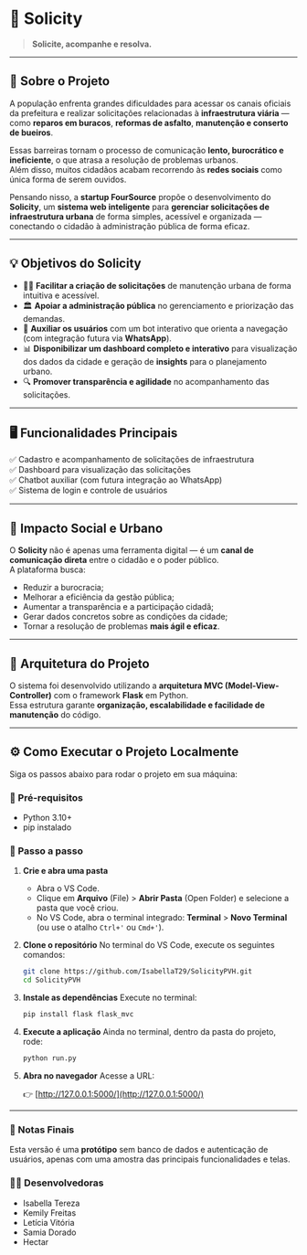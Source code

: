 # 🌆 **Solicity**

> **Solicite, acompanhe e resolva.**

---

## 🧩 **Sobre o Projeto**

A população enfrenta grandes dificuldades para acessar os canais oficiais da prefeitura e realizar solicitações relacionadas à **infraestrutura viária** — como **reparos em buracos**, **reformas de asfalto**, **manutenção e conserto de bueiros**.  

Essas barreiras tornam o processo de comunicação **lento, burocrático e ineficiente**, o que atrasa a resolução de problemas urbanos.  
Além disso, muitos cidadãos acabam recorrendo às **redes sociais** como única forma de serem ouvidos.  

Pensando nisso, a **startup FourSource** propõe o desenvolvimento do **Solicity**, um **sistema web inteligente** para **gerenciar solicitações de infraestrutura urbana** de forma simples, acessível e organizada — conectando o cidadão à administração pública de forma eficaz.  

---

## 💡 **Objetivos do Solicity**

- 🧍‍♀️ **Facilitar a criação de solicitações** de manutenção urbana de forma intuitiva e acessível.  
- 🏛️ **Apoiar a administração pública** no gerenciamento e priorização das demandas.  
- 🤖 **Auxiliar os usuários** com um bot interativo que orienta a navegação (com integração futura via **WhatsApp**).  
- 📊 **Disponibilizar um dashboard completo e interativo** para visualização dos dados da cidade e geração de **insights** para o planejamento urbano.  
- 🔍 **Promover transparência e agilidade** no acompanhamento das solicitações.  

---

## 🖥️ **Funcionalidades Principais**

✅ Cadastro e acompanhamento de solicitações de infraestrutura  
✅ Dashboard para visualização das solicitações  
✅ Chatbot auxiliar (com futura integração ao WhatsApp)  
✅ Sistema de login e controle de usuários    

---

## 🧠 **Impacto Social e Urbano**

O **Solicity** não é apenas uma ferramenta digital — é um **canal de comunicação direta** entre o cidadão e o poder público.  
A plataforma busca:  

- Reduzir a burocracia;  
- Melhorar a eficiência da gestão pública;  
- Aumentar a transparência e a participação cidadã;  
- Gerar dados concretos sobre as condições da cidade;  
- Tornar a resolução de problemas **mais ágil e eficaz**.  

---

## 🧱 **Arquitetura do Projeto**

O sistema foi desenvolvido utilizando a **arquitetura MVC (Model-View-Controller)** com o framework **Flask** em Python.  
Essa estrutura garante **organização, escalabilidade e facilidade de manutenção** do código.  

---

## ⚙️ **Como Executar o Projeto Localmente**

Siga os passos abaixo para rodar o projeto em sua máquina:

### 🧾 Pré-requisitos
- Python 3.10+  
- pip instalado

### 🚀 Passo a passo

1. **Crie e abra uma pasta**
    * Abra o VS Code.
    * Clique em **Arquivo** (File) > **Abrir Pasta** (Open Folder) e selecione a pasta que você criou.
    * No VS Code, abra o terminal integrado: **Terminal** > **Novo Terminal** (ou use o atalho `Ctrl+'` ou `Cmd+'`).

2. **Clone o repositório**
    No terminal do VS Code, execute os seguintes comandos:

    ```bash
    git clone https://github.com/IsabellaT29/SolicityPVH.git
    cd SolicityPVH
    ```
    
3. **Instale as dependências**
    Execute no terminal:

    ```bash
    pip install flask flask_mvc
    ```

4. **Execute a aplicação**
    Ainda no terminal, dentro da pasta do projeto, rode:

    ```bash
    python run.py
    ```

5. **Abra no navegador**
    Acesse a URL:

    👉 [http://127.0.0.1:5000/](http://127.0.0.1:5000/)

---

### 📝 Notas Finais

Esta versão é uma **protótipo** sem banco de dados e autenticação de usuários, apenas com uma amostra das principais funcionalidades e telas.

### 👩‍💻 Desenvolvedoras

* Isabella Tereza
* Kemily Freitas
* Letícia Vitória
* Samia Dorado
* Hectar
  

